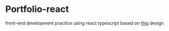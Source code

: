 # Portfolio-react
front-end development practice using react typescript based on [this](https://www.figma.com/file/RPnWcONVZnLCP2syh88wef/DTI---Exercise-Intro-to-ReactJS?type=design&node-id=852-166&mode=design&t=GsPSEx6eMPu8EumV-0) design
